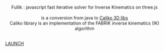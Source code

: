 <p align="center">Fullik : javascript fast iterative solver for Inverse Kinematics on three.js<br><br>
is a conversion from java to <a href="https://github.com/FedUni/caliko">Caliko 3D libs</a><br>
Caliko library is an implementation of the FABRIK inverse kinematics (IK) algorithm<br><br>

<a href="http://lo-th.github.io/fullik/">LAUNCH</a><br></p>